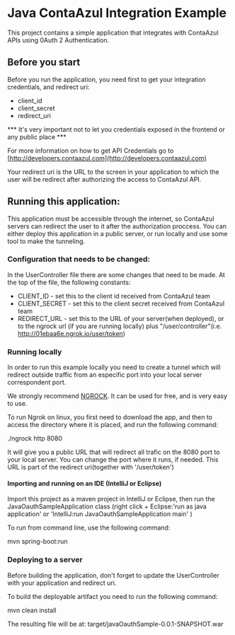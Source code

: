 # Java ContaAzul Integration Example

This project contains a simple application that integrates with ContaAzul APIs using 0Auth 2 Authentication.

## Before you start

Before you run the application, you  need first to get your integration credentials, and redirect uri:

- client_id
- client_secret
- redirect_uri

*** It's very important not to let  you credentials exposed in the frontend or any public place ***

For more information on how to get API Credentials go to [http://developers.contaazul.com](http://developers.contaazul.com)

Your redirect uri is the URL to the screen in your application to which the user will be redirect after authorizing the access to ContaAzul API.

## Running this application:

This application must be accessible through the internet, so ContaAzul servers can redirect the user to it after the authorization proccess.
You can either deploy this application in a public server, or run locally and use some tool to make the tunneling.

### Configuration that needs to be changed:

In the UserController file there are some changes that need to be made. At the top of the file, the following constants:

- CLIENT_ID - set this to the client id received from ContaAzul team
- CLIENT_SECRET - set this to the client secret received from ContaAzul team
- REDIRECT_URL - set this to the URL of your server(when deployed), or to the ngrock url (if you are running locally) plus 
"/user/controller"(i.e. http://01ebaa6e.ngrok.io/user/token)

### Running locally

In order to run this example locally you need to create a tunnel which will redirect outside traffic from an especific port 
into your local server correspondent port.

We strongly recommend [NGROCK](https://ngrok.com/). It can be used for free, and is very easy to use.

To run Ngrok on linux, you first need to download the app, and then  to access the directory where it is placed, and run the following command:

./ngrock http 8080

It will give you a public URL that will redirect all trafic on the 8080 port to your local server.
You can change the port where it runs, if needed.  This URL is part of the redirect uri(together with '/user/token')

#### Importing and running on an IDE (IntelliJ or Eclipse)

Import this project as a maven project in IntelliJ or Eclipse,  then run the JavaOauthSampleApplication class
(right click + Eclipse:'run as java application' or 'IntelliJ:run JavaOauthSampleApplication main' )

To run from command line, use the following command:

mvn spring-boot:run

### Deploying to a server

Before building the application, don't forget to update the UserController with your application and redirect uri.  

To build the deployable artifact you  need to run the following command:

mvn clean install

The resulting file will be at: target/javaOauthSample-0.0.1-SNAPSHOT.war